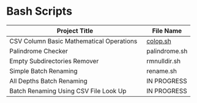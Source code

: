 # Bash Scripts

| Project Title                              | File Name                             |
| ------------------------------------------ | ------------------------------------- |
| CSV Column Basic Mathematical Operations   | [colop.sh](https://www.google.com)    |
| Palindrome Checker                         | palindrome.sh  |
| Empty Subdirectories Remover               | rmnulldir.sh   |
| Simple Batch Renaming                      | rename.sh      |
| All Depths Batch Renaming                  | IN PROGRESS    |
| Batch Renaming Using CSV File Look Up      | IN PROGRESS    |
